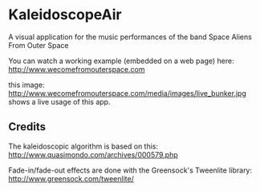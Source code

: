 KaleidoscopeAir
===============

A visual application for the music performances of the band Space Aliens From Outer Space

You can watch a working example (embedded on a web page) here: http://www.wecomefromouterspace.com

this image: http://www.wecomefromouterspace.com/media/images/live_bunker.jpg shows a live usage of this app.

Credits
-------

The kaleidoscopic algorithm is based on this: http://www.quasimondo.com/archives/000579.php

Fade-in/fade-out effects are done with the Greensock's Tweenlite library: http://www.greensock.com/tweenlite/
